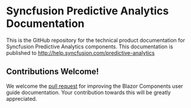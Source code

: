 # Syncfusion Predictive Analytics Documentation

This is the GitHub repository for the technical product documentation for Syncfusion Predictive Analytics components. This documentation is published to http://help.syncfusion.com/predictive-analytics

## Contributions Welcome!

We welcome the [pull request](https://docs.github.com/en/github/managing-files-in-a-repository/editing-files-in-another-users-repository) for improving the Blazor Components user guide documentation. Your contribution towards this will be greatly appreciated.
